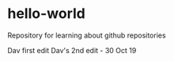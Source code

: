 # hello-world
Repository for learning about github repositories

Dav first edit
Dav's 2nd edit - 30 Oct 19
